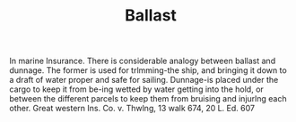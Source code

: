 ---
title: Ballast
letter: B
permalink: "/definitions/bld-ballast.html"
body: In marine Insurance. There is considerable analogy between ballast and dunnage.
  The former is used for trlmming-the ship, and bringing it down to a draft of water
  proper and safe for sailing. Dunnage-is placed under the cargo to keep it from be-ing
  wetted by water getting into the hold, or between the different parcels to keep
  them from bruising and injurlng each other. Great western Ins. Co. v. Thwlng, 13
  walk 674, 20 L. Ed. 607
published_at: '2018-07-07'
source: Black's Law Dictionary 2nd Ed (1910)
layout: post
---